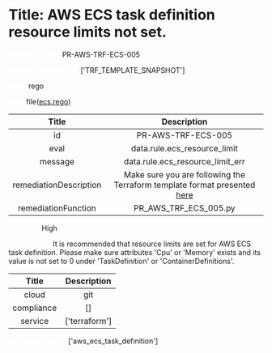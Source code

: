 



# Title: AWS ECS task definition resource limits not set.


***<font color="white">Master Test Id:</font>*** PR-AWS-TRF-ECS-005

***<font color="white">Master Snapshot Id:</font>*** ['TRF_TEMPLATE_SNAPSHOT']

***<font color="white">type:</font>*** rego

***<font color="white">rule:</font>*** file([ecs.rego])  
  
  
  
  

|Title|Description|
| :---: | :---: |
|id|PR-AWS-TRF-ECS-005|
|eval|data.rule.ecs_resource_limit|
|message|data.rule.ecs_resource_limit_err|
|remediationDescription|Make sure you are following the Terraform template format presented <a href='https://registry.terraform.io/providers/hashicorp/aws/latest/docs/resources/ecs_task_definition' target='_blank'>here</a>|
|remediationFunction|PR_AWS_TRF_ECS_005.py|


***<font color="white">Severity:</font>*** High

***<font color="white">Description:</font>*** It is recommended that resource limits are set for AWS ECS task definition. Please make sure attributes 'Cpu' or 'Memory' exists and its value is not set to 0 under 'TaskDefinition' or 'ContainerDefinitions'.  
  
  

|Title|Description|
| :---: | :---: |
|cloud|git|
|compliance|[]|
|service|['terraform']|


***<font color="white">Resource Types:</font>*** ['aws_ecs_task_definition']


[ecs.rego]: https://github.com/prancer-io/prancer-compliance-test/tree/master/aws/terraform/ecs.rego
